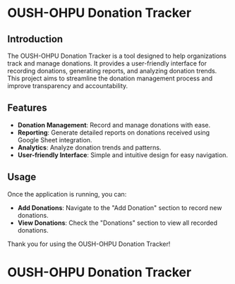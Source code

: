 # OUSH-OHPU Donation Tracker

## Introduction

The OUSH-OHPU Donation Tracker is a tool designed to help organizations track and manage donations. It provides a user-friendly interface for recording donations, generating reports, and analyzing donation trends. This project aims to streamline the donation management process and improve transparency and accountability.

## Features

- **Donation Management**: Record and manage donations with ease.
- **Reporting**: Generate detailed reports on donations received using Google Sheet integration.
- **Analytics**: Analyze donation trends and patterns.
- **User-friendly Interface**: Simple and intuitive design for easy navigation.


## Usage

Once the application is running, you can:

- **Add Donations**: Navigate to the "Add Donation" section to record new donations.
- **View Donations**: Check the "Donations" section to view all recorded donations.


Thank you for using the OUSH-OHPU Donation Tracker!
# OUSH-OHPU Donation Tracker

